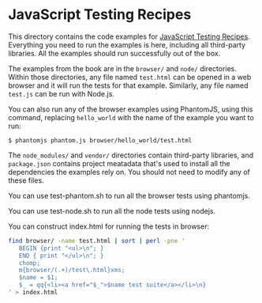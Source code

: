 JavaScript Testing Recipes
==========================

This directory contains the code examples for [JavaScript Testing
Recipes](http://jstesting.jcoglan.com). Everything you need to run the examples
is here, including all third-party libraries. All the examples should run
successfully out of the box.

The examples from the book are in the `browser/` and `node/` directories. Within
those directories, any file named `test.html` can be opened in a web browser and
it will run the tests for that example. Similarly, any file named `test.js` can
be run with Node.js.

You can also run any of the browser examples using PhantomJS, using this
command, replacing `hello_world` with the name of the example you want to run:

    $ phantomjs phantom.js browser/hello_world/test.html

The `node_modules/` and `vendor/` directories contain third-party libraries, and
`package.json` contains project meatadata that's used to install all the
dependencies the examples rely on. You should not need to modify any of these
files.

You can use test-phantom.sh to run all the browser tests using phantomjs.

You can use test-node.sh to run all the node tests using nodejs.

You can construct index.html for running the tests in browser:

```bash
find browser/ -name test.html | sort | perl -pne '
   BEGIN {print "<ul>\n"; }
   END { print "</ul>\n"; }
   chomp;
   m{browser/(.+)/test\.html}xms;
   $name = $1;
   $_ = qq{<li><a href="$_">$name test suite</a></li>\n}
' > index.html
```

